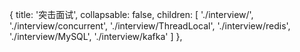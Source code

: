 {
    title: '突击面试',
    collapsable: false,
    children: [
        './interview/',
        './interview/concurrent',
        './interview/ThreadLocal',
        './interview/redis',
        './interview/MySQL',
        './interview/kafka'
    ]
},